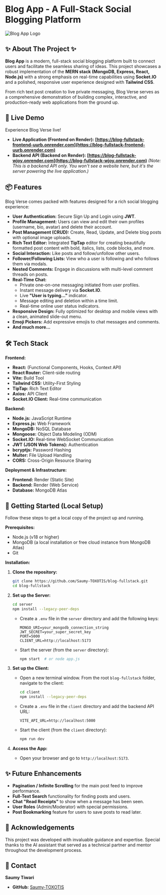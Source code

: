 # Blog App - A Full-Stack Social Blogging Platform

![Blog App Logo](https://raw.githubusercontent.com/Saumy-TOXOTIS/blog-fullstack/main/client/public/Blog.svg)

## ✨ About The Project ✨

**Blog App** is a modern, full-stack social blogging platform built to connect users and facilitate the seamless sharing of ideas. This project showcases a robust implementation of the **MERN stack (MongoDB, Express, React, Node.js)** with a strong emphasis on real-time capabilities using **Socket.IO** and a polished, responsive user experience designed with **Tailwind CSS**.

From rich text post creation to live private messaging, Blog Verse serves as a comprehensive demonstration of building complex, interactive, and production-ready web applications from the ground up.

## 🚀 Live Demo

Experience Blog Verse live!

*   **Live Application (Frontend on Render):** **[https://blog-fullstack-frontend-uurb.onrender.com](https://blog-fullstack-frontend-uurb.onrender.com)**
*   **Backend API (Backend on Render):** **[https://blog-fullstack-wjoy.onrender.com](https://blog-fullstack-wjoy.onrender.com)**
    *(Note: This is a backend API only. You won't see a website here, but it's the server powering the live application.)*

## 📦 Features

Blog Verse comes packed with features designed for a rich social blogging experience:

*   **User Authentication:** Secure Sign Up and Login using **JWT**.
*   **Profile Management:** Users can view and edit their own profiles (username, bio, avatar) and delete their account.
*   **Post Management (CRUD):** Create, Read, Update, and Delete blog posts with optional image uploads.
*   **Rich Text Editor:** Integrated **TipTap** editor for creating beautifully formatted post content with bold, italics, lists, code blocks, and more.
*   **Social Interaction:** Like posts and follow/unfollow other users.
*   **Follower/Following Lists:** View who a user is following and who follows them via modals.
*   **Nested Comments:** Engage in discussions with multi-level comment threads on posts.
*   **Real-Time Chat:**
    *   Private one-on-one messaging initiated from user profiles.
    *   Instant message delivery via **Socket.IO**.
    *   Live **"User is typing..."** indicator.
    *   Message editing and deletion within a time limit.
    *   Real-time online user status indicators.
*   **Responsive Design:** Fully optimized for desktop and mobile views with a clean, animated slide-out menu.
*   **Emoji Pickers:** Add expressive emojis to chat messages and comments.
*   **And much more...**

## 🛠️ Tech Stack

**Frontend:**
*   **React:** (Functional Components, Hooks, Context API)
*   **React Router:** Client-side routing
*   **Vite:** Build Tool
*   **Tailwind CSS:** Utility-First Styling
*   **TipTap:** Rich Text Editor
*   **Axios:** API Client
*   **Socket.IO Client:** Real-time communication

**Backend:**
*   **Node.js:** JavaScript Runtime
*   **Express.js:** Web Framework
*   **MongoDB:** NoSQL Database
*   **Mongoose:** Object Data Modeling (ODM)
*   **Socket.IO:** Real-time WebSocket Communication
*   **JWT (JSON Web Tokens):** Authentication
*   **bcryptjs:** Password Hashing
*   **Multer:** File Upload Handling
*   **CORS:** Cross-Origin Resource Sharing

**Deployment & Infrastructure:**
*   **Frontend:** Render (Static Site)
*   **Backend:** Render (Web Service)
*   **Database:** MongoDB Atlas

## 🏃 Getting Started (Local Setup)

Follow these steps to get a local copy of the project up and running.

**Prerequisites:**
*   Node.js (v18 or higher)
*   MongoDB (a local installation or free cloud instance from MongoDB Atlas)
*   Git

**Installation:**

1.  **Clone the repository:**
    ```bash
    git clone https://github.com/Saumy-TOXOTIS/blog-fullstack.git
    cd blog-fullstack
    ```

2.  **Set up the Server:**
    ```bash
    cd server
    npm install --legacy-peer-deps
    ```
    *   Create a `.env` file in the `server` directory and add the following keys:
        ```env
        MONGO_URI=your_mongodb_connection_string
        JWT_SECRET=your_super_secret_key
        PORT=5000
        CLIENT_URL=http://localhost:5173
        ```
    *   Start the server (from the `server` directory):
        ```bash
        npm start  # or node app.js
        ```

3.  **Set up the Client:**
    *   Open a new terminal window. From the root `blog-fullstack` folder, navigate to the client:
        ```bash
        cd client
        npm install --legacy-peer-deps
        ```
    *   Create a `.env` file in the `client` directory and add the backend API URL:
        ```env
        VITE_API_URL=http://localhost:5000
        ```
    *   Start the client (from the `client` directory):
        ```bash
        npm run dev
        ```

4.  **Access the App:**
    *   Open your browser and go to `http://localhost:5173`.

## ✨ Future Enhancements

*   **Pagination / Infinite Scrolling** for the main post feed to improve performance.
*   **Full-Text Search** functionality for finding posts and users.
*   **Chat "Read Receipts"** to show when a message has been seen.
*   **User Roles** (Admin/Moderator) with special permissions.
*   **Post Bookmarking** feature for users to save posts to read later.

## 🙏 Acknowledgements

This project was developed with invaluable guidance and expertise. Special thanks to the AI assistant that served as a technical partner and mentor throughout the development process.

## 📧 Contact

**Saumy Tiwari**

*   **GitHub:** [Saumy-TOXOTIS](https://github.com/Saumy-TOXOTIS)

